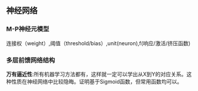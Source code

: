## 神经网络
### M-P神经元模型
连接权（weight）,阈值（threshold/bias）,unit(neuron),f(响应/激活/挤压函数)
### 多层前馈网络结构
**万有逼近性**:所有机器学习方法都有，这样就一定可以学出从X到Y的对应关系。这种性质在神经网络中比较隐晦。证明基于Sigmoid函数，但常用函数均可以。
